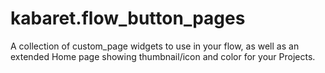 # kabaret.flow_button_pages

A collection of custom_page widgets to use in your flow, as well as an extended Home page showing thumbnail/icon and color for your Projects.
